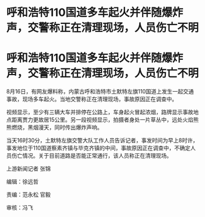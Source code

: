 # 呼和浩特110国道多车起火并伴随爆炸声，交警称正在清理现场，人员伤亡不明

# 呼和浩特110国道多车起火并伴随爆炸声，交警称正在清理现场，人员伤亡不明

8月16日，有网友爆料称，内蒙古呼和浩特市土默特左旗110国道上发生一起交通事故，现场多车起火。当地交警称正在清理现场，事故原因正在调查中。

视频显示，至少有三辆大车并排停在公路上，车身起火冒起浓烟，路牌显示事故地点距离贾力更故居15公里。另一段视频显示，拍摄者身处一片草丛中，远处火焰熊熊燃烧，黑烟漫天，同时传出爆炸声响。

当天16时30分，土默特左旗交警大队工作人员告诉记者，事发时间为早上8时许，事发地位于110国道察素齐镇与毕克齐镇的中间，事故原因正在调查中，不确定人员伤亡情况。关于目前道路是否能正常通行，该人员称正在清理现场。

上游新闻记者 张锦

编辑：徐远哲

责编：范永松 官毅

审核：冯飞

